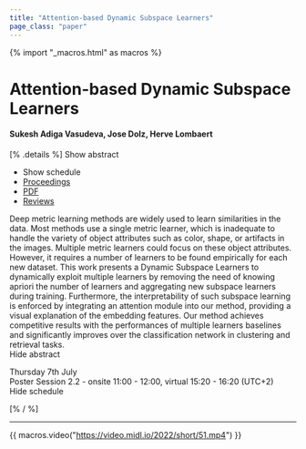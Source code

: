 ```yaml
---
title: "Attention-based Dynamic Subspace Learners"
page_class: "paper"
---
```


{% import "_macros.html" as macros %}

# Attention-based Dynamic Subspace Learners

#### Sukesh Adiga Vasudeva, Jose Dolz, Herve Lombaert

[% .details %]
<a class="toggle_visibility" data-selector=".abstract" data-level="3">Show abstract</a>
- <a class="toggle_visibility" data-selector=".schedule" data-level="3">Show schedule</a>
- <a href="">Proceedings</a>
- <a href="https://openreview.net/pdf?id=IHRUUHMeXcJ">PDF</a>
- <a href="https://openreview.net/forum?id=IHRUUHMeXcJ">Reviews</a>

<p>
    <span class="abstract">
        Deep metric learning methods are widely used to learn similarities in the data. Most methods use a single metric learner, which is inadequate to handle the variety of object attributes such as color, shape, or artifacts in the images. Multiple metric learners could focus on these object attributes. However, it requires a number of learners to be found empirically for each new dataset. This work presents a Dynamic Subspace Learners to dynamically exploit multiple learners by removing the need of knowing apriori the number of learners and aggregating new subspace learners during training. Furthermore, the interpretability of such subspace learning is enforced by integrating an attention module into our method, providing a visual explanation of the embedding features. Our method achieves competitive results with the performances of multiple learners baselines and significantly improves over the classification network in clustering and retrieval tasks.
        <br>
        <span class="actions"><a class="toggle_visibility" data-level="2">Hide abstract</a></span>
    </span>
</p>

<p>
    <span class="schedule">
        Thursday 7th July<br>Poster Session 2.2 - onsite 11:00 - 12:00, virtual 15:20 - 16:20 (UTC+2)
        <br>
        <span class="actions"><a class="toggle_visibility" data-level="2">Hide schedule</a></span>
    </span>
</p>

[% / %]


---
{{ macros.video("https://video.midl.io/2022/short/51.mp4") }}
